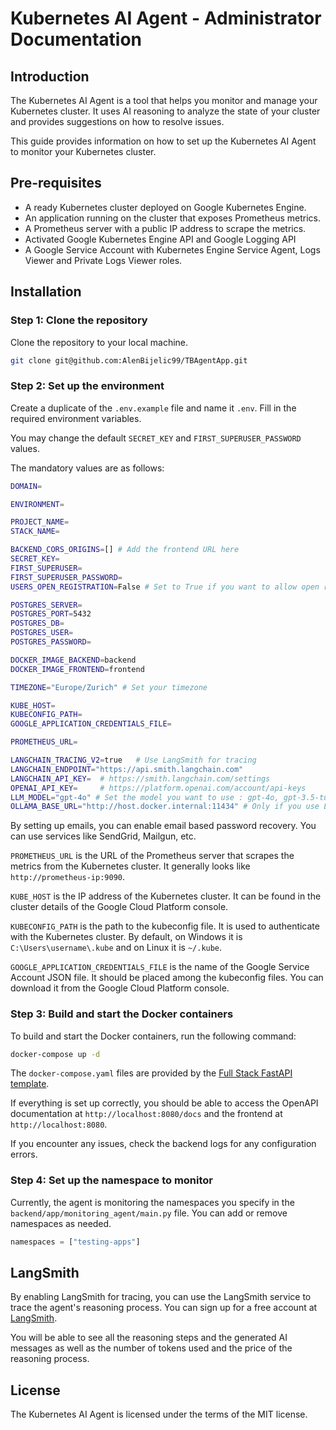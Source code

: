 # Kubernetes AI Agent - Administrator Documentation

## Introduction

The Kubernetes AI Agent is a tool that helps you monitor and manage your Kubernetes cluster. It uses AI reasoning to analyze the state of your cluster and provides suggestions on how to resolve issues.

This guide provides information on how to set up the Kubernetes AI Agent to monitor your Kubernetes cluster.

## Pre-requisites

- A ready Kubernetes cluster deployed on Google Kubernetes Engine.
- An application running on the cluster that exposes Prometheus metrics.
- A Prometheus server with a public IP address to scrape the metrics.
- Activated Google Kubernetes Engine API and Google Logging API
- A Google Service Account with Kubernetes Engine Service Agent, Logs Viewer and Private Logs Viewer roles.

## Installation

### Step 1: Clone the repository

Clone the repository to your local machine.

```bash
git clone git@github.com:AlenBijelic99/TBAgentApp.git
```

### Step 2: Set up the environment

Create a duplicate of the `.env.example` file and name it `.env`. Fill in the required environment variables.

You may change the default `SECRET_KEY` and `FIRST_SUPERUSER_PASSWORD` values.

The mandatory values are as follows:

```bash
DOMAIN=

ENVIRONMENT=

PROJECT_NAME=
STACK_NAME=

BACKEND_CORS_ORIGINS=[] # Add the frontend URL here
SECRET_KEY=
FIRST_SUPERUSER=
FIRST_SUPERUSER_PASSWORD=
USERS_OPEN_REGISTRATION=False # Set to True if you want to allow open registration

POSTGRES_SERVER=
POSTGRES_PORT=5432
POSTGRES_DB=
POSTGRES_USER=
POSTGRES_PASSWORD=

DOCKER_IMAGE_BACKEND=backend
DOCKER_IMAGE_FRONTEND=frontend

TIMEZONE="Europe/Zurich" # Set your timezone

KUBE_HOST=
KUBECONFIG_PATH=
GOOGLE_APPLICATION_CREDENTIALS_FILE=

PROMETHEUS_URL=

LANGCHAIN_TRACING_V2=true   # Use LangSmith for tracing
LANGCHAIN_ENDPOINT="https://api.smith.langchain.com"
LANGCHAIN_API_KEY=  # https://smith.langchain.com/settings
OPENAI_API_KEY=     # https://platform.openai.com/account/api-keys
LLM_MODEL="gpt-4o" # Set the model you want to use : gpt-4o, gpt-3.5-turbo or llama3
OLLAMA_BASE_URL="http://host.docker.internal:11434" # Only if you use LLM_MODEL=llama3. You will be using Llama3 model running in Ollama
```

By setting up emails, you can enable email based password recovery. You can use services like SendGrid, Mailgun, etc.

`PROMETHEUS_URL` is the URL of the Prometheus server that scrapes the metrics from the Kubernetes cluster. It generally looks like `http://prometheus-ip:9090`.

`KUBE_HOST` is the IP address of the Kubernetes cluster. It can be found in the cluster details of the Google Cloud Platform console.

`KUBECONFIG_PATH` is the path to the kubeconfig file. It is used to authenticate with the Kubernetes cluster. By default, on Windows it is `C:\Users\username\.kube` and on Linux it is `~/.kube`.

`GOOGLE_APPLICATION_CREDENTIALS_FILE` is the name of the Google Service Account JSON file. It should be placed among the kubeconfig files. You can download it from the Google Cloud Platform console.

### Step 3: Build and start the Docker containers

To build and start the Docker containers, run the following command:

```bash
docker-compose up -d
```

The `docker-compose.yaml` files are provided by the [Full Stack FastAPI template](https://github.com/tiangolo/full-stack-fastapi-template).

If everything is set up correctly, you should be able to access the OpenAPI documentation at `http://localhost:8080/docs` and the frontend at `http://localhost:8080`.

If you encounter any issues, check the backend logs for any configuration errors.

### Step 4: Set up the namespace to monitor

Currently, the agent is monitoring the namespaces you specify in the `backend/app/monitoring_agent/main.py` file. You can add or remove namespaces as needed.

```python
namespaces = ["testing-apps"]
```

## LangSmith

By enabling LangSmith for tracing, you can use the LangSmith service to trace the agent's reasoning process. You can sign up for a free account at [LangSmith](https://smith.langchain.com/).

You will be able to see all the reasoning steps and the generated AI messages as well as the number of tokens used and the price of the reasoning process.

## License

The Kubernetes AI Agent is licensed under the terms of the MIT license.